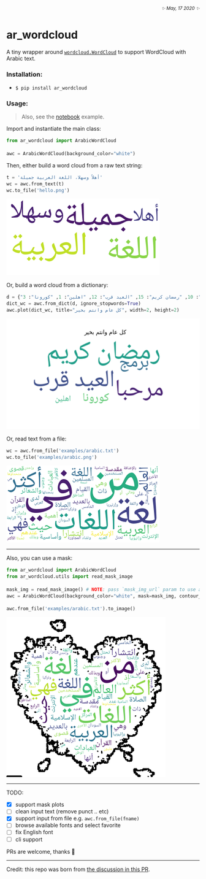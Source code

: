 <div align="right" style="text-align: right"><i><sup>✨ May, 17 2020 ✨</sup></i></div>

# ar_wordcloud
A tiny wrapper around [`wordcloud.WordCloud`](https://github.com/amueller/word_cloud/blob/master/wordcloud/wordcloud.py#L154) to support WordCloud with Arabic text.

### Installation:

- `$ pip install ar_wordcloud`

### Usage:

> Also, see the [notebook](examples/how_to.ipynb) example.

Import and instantiate the main class:
```python
from ar_wordcloud import ArabicWordCloud

awc = ArabicWordCloud(background_color="white")
```
Then, either build a word cloud from a raw text string:
```python
t = 'أهلاً وسهلا، اللغة العربية جميلة'
wc = awc.from_text(t)
wc.to_file('hello.png')
```
![](examples/hello.png)

Or, build a word cloud from a dictionary:
```python
d = {"مرحبا": 12, "برمج": 8, "من": 10, "رمضان كريم": 15, "العيد قرب": 12, "اهلين": 1, "كورونا": 3}
dict_wc = awc.from_dict(d, ignore_stopwords=True)
awc.plot(dict_wc, title="كل عام وانتم بخير", width=2, height=2)
```
![](examples/happy_eid.png)

Or, read text from a file:

```python
wc = awc.from_file('examples/arabic.txt')
wc.to_file('examples/arabic.png')
```
![](examples/arabic.png)

<hr>

Also, you can use a mask:

```python
from ar_wordcloud import ArabicWordCloud
from ar_wordcloud.utils import read_mask_image

mask_img = read_mask_image() # NOTE: pass `mask_img_url` param to use a different mask, the default is a heart 
awc = ArabicWordCloud(background_color="white", mask=mask_img, contour_width=4, scale=0.5)

awc.from_file('examples/arabic.txt').to_image()
```

![](examples/heart_mask.png)

<hr>

TODO:
- [x] support mask plots
- [ ] clean input text (remove punct .. etc)
- [x] support input from file e.g. `awc.from_file(fname)`
- [ ] browse available fonts and select favorite
- [ ] fix English font
- [ ] cli support

PRs are welcome, thanks 🙏

<hr>

Credit: this repo was born from [the discussion in this PR](https://github.com/amueller/word_cloud/pull/315).
